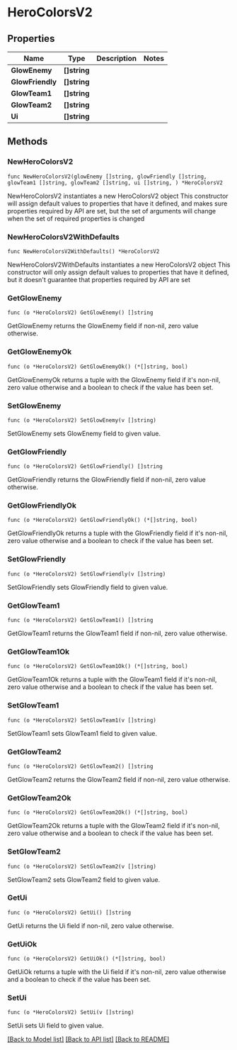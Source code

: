 # HeroColorsV2

## Properties

Name | Type | Description | Notes
------------ | ------------- | ------------- | -------------
**GlowEnemy** | **[]string** |  | 
**GlowFriendly** | **[]string** |  | 
**GlowTeam1** | **[]string** |  | 
**GlowTeam2** | **[]string** |  | 
**Ui** | **[]string** |  | 

## Methods

### NewHeroColorsV2

`func NewHeroColorsV2(glowEnemy []string, glowFriendly []string, glowTeam1 []string, glowTeam2 []string, ui []string, ) *HeroColorsV2`

NewHeroColorsV2 instantiates a new HeroColorsV2 object
This constructor will assign default values to properties that have it defined,
and makes sure properties required by API are set, but the set of arguments
will change when the set of required properties is changed

### NewHeroColorsV2WithDefaults

`func NewHeroColorsV2WithDefaults() *HeroColorsV2`

NewHeroColorsV2WithDefaults instantiates a new HeroColorsV2 object
This constructor will only assign default values to properties that have it defined,
but it doesn't guarantee that properties required by API are set

### GetGlowEnemy

`func (o *HeroColorsV2) GetGlowEnemy() []string`

GetGlowEnemy returns the GlowEnemy field if non-nil, zero value otherwise.

### GetGlowEnemyOk

`func (o *HeroColorsV2) GetGlowEnemyOk() (*[]string, bool)`

GetGlowEnemyOk returns a tuple with the GlowEnemy field if it's non-nil, zero value otherwise
and a boolean to check if the value has been set.

### SetGlowEnemy

`func (o *HeroColorsV2) SetGlowEnemy(v []string)`

SetGlowEnemy sets GlowEnemy field to given value.


### GetGlowFriendly

`func (o *HeroColorsV2) GetGlowFriendly() []string`

GetGlowFriendly returns the GlowFriendly field if non-nil, zero value otherwise.

### GetGlowFriendlyOk

`func (o *HeroColorsV2) GetGlowFriendlyOk() (*[]string, bool)`

GetGlowFriendlyOk returns a tuple with the GlowFriendly field if it's non-nil, zero value otherwise
and a boolean to check if the value has been set.

### SetGlowFriendly

`func (o *HeroColorsV2) SetGlowFriendly(v []string)`

SetGlowFriendly sets GlowFriendly field to given value.


### GetGlowTeam1

`func (o *HeroColorsV2) GetGlowTeam1() []string`

GetGlowTeam1 returns the GlowTeam1 field if non-nil, zero value otherwise.

### GetGlowTeam1Ok

`func (o *HeroColorsV2) GetGlowTeam1Ok() (*[]string, bool)`

GetGlowTeam1Ok returns a tuple with the GlowTeam1 field if it's non-nil, zero value otherwise
and a boolean to check if the value has been set.

### SetGlowTeam1

`func (o *HeroColorsV2) SetGlowTeam1(v []string)`

SetGlowTeam1 sets GlowTeam1 field to given value.


### GetGlowTeam2

`func (o *HeroColorsV2) GetGlowTeam2() []string`

GetGlowTeam2 returns the GlowTeam2 field if non-nil, zero value otherwise.

### GetGlowTeam2Ok

`func (o *HeroColorsV2) GetGlowTeam2Ok() (*[]string, bool)`

GetGlowTeam2Ok returns a tuple with the GlowTeam2 field if it's non-nil, zero value otherwise
and a boolean to check if the value has been set.

### SetGlowTeam2

`func (o *HeroColorsV2) SetGlowTeam2(v []string)`

SetGlowTeam2 sets GlowTeam2 field to given value.


### GetUi

`func (o *HeroColorsV2) GetUi() []string`

GetUi returns the Ui field if non-nil, zero value otherwise.

### GetUiOk

`func (o *HeroColorsV2) GetUiOk() (*[]string, bool)`

GetUiOk returns a tuple with the Ui field if it's non-nil, zero value otherwise
and a boolean to check if the value has been set.

### SetUi

`func (o *HeroColorsV2) SetUi(v []string)`

SetUi sets Ui field to given value.



[[Back to Model list]](../README.md#documentation-for-models) [[Back to API list]](../README.md#documentation-for-api-endpoints) [[Back to README]](../README.md)



